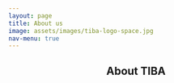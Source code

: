 ```yaml
---
layout: page
title: About us
image: assets/images/tiba-logo-space.jpg
nav-menu: true
---
```


<div id="main" class="alt">

<!-- One -->
<section id="one">
	<div class="inner">
		<header class="major">
			<h1>About TIBA</h1>
		</header>
	</div>
</section>

</div>
